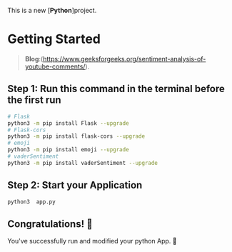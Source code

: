 This is a new [**Python**]project.

# Getting Started

>**Blog**:(https://www.geeksforgeeks.org/sentiment-analysis-of-youtube-comments/).

## Step 1: Run this command in the terminal before the first run

```bash
# Flask
python3 -m pip install Flask --upgrade
# Flask-cors
python3 -m pip install flask-cors --upgrade
# emoji
python3 -m pip install emoji --upgrade
# vaderSentiment
python3 -m pip install vaderSentiment --upgrade
```

## Step 2: Start your Application
```bash
python3  app.py
```

## Congratulations! :tada:
You've successfully run and modified your python App. :partying_face:


